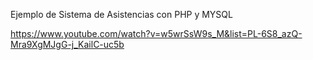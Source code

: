 Ejemplo de Sistema de Asistencias con PHP y MYSQL

https://www.youtube.com/watch?v=w5wrSsW9s_M&list=PL-6S8_azQ-Mra9XgMJgG-j_KailC-uc5b
